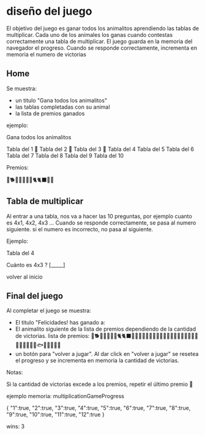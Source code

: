 # diseño del juego

El objetivo del juego es ganar todos los animalitos aprendiendo las tablas de multiplicar.
Cada uno de los animales los ganas cuando contestas correctamente una tabla de multiplicar.
El juego guarda en la memoria del navegador el progreso.
Cuando se responde correctamente, incrementa en memoria el numero de victorias

## Home

Se muestra: 

- un titulo  "Gana todos los animalitos"
- las tablas completadas con su animal
- la lista de premios ganados

ejemplo:

Gana todos los animalitos

Tabla del 1 🐰
Tabla del 2 🐶
Tabla del 3 🐹
Tabla del 4
Tabla del 5
Tabla del 6
Tabla del 7
Tabla del 8
Tabla del 9
Tabla del 10

Premios:

🐶🐕🦮🐕‍🦺🐩🐱🐈🐈‍⬛🐵🐒

## Tabla de multiplicar

Al entrar a una tabla, nos va a hacer las 10 preguntas, por ejemplo cuanto es 4x1, 4x2, 4x3 ...
Cuando se responde correctamente, se pasa al numero siguiente.
si el numero es incorrecto, no pasa al siguiente.

Ejemplo:

Tabla del 4

Cuánto es 4x3 ?
[_____]

volver al inicio

## Final del juego

Al completar el juego se muestra:

- El titulo "Felicidades! has ganado a: 
- El animalito siguiente de la lista de premios dependiendo de la cantidad de victorias. lista de premios: 🐶🐕🦮🐕‍🦺🐩🐱🐈🐈‍⬛🐵🐒🦍🦧🦁🐯🐅🐆🐴🐎🦌🦙🦒🐘🦏🐳🐋🐬🦭🦕🦖🐙🦀🦑🐠🐟🐡🦈🪼🐲🦄
- un botón para "volver a jugar". Al dar click en "volver a jugar" se resetea el progreso y se incrementa en memoria la cantidad de victorias.

Notas:

Si la cantidad de victorias excede a los premios, repetir el último premio 🦄

ejemplo memoria: 
multiplicationGameProgress  

{
  "1":true, 
  "2":true, 
  "3":true, 
  "4":true, 
  "5":true, 
  "6":true, 
  "7":true, 
  "8":true, 
  "9":true, 
  "10":true,
  "11":true,
  "12":true 
}

wins: 3
